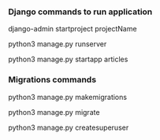 ### Django commands to run application

django-admin startproject projectName

python3 manage.py runserver

python3 manage.py startapp articles

### Migrations commands 

python3 manage.py makemigrations

python3 manage.py migrate 

python3 manage.py createsuperuser